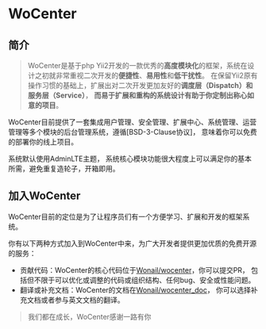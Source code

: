 # WoCenter #

## 简介 ##

>   WoCenter是基于php Yii2开发的一款优秀的**高度模块化**的框架，系统在设计之初就非常重视二次开发的**便捷性**、**易用性**和**低干扰性**。
在保留Yii2原有操作习惯的基础上，扩展出对二次开发更加友好的**调度层（Dispatch）**和**服务层（Service）**，
**而易于扩展和重构的系统设计有助于你定制出称心如意的项目**。


WoCenter目前提供了一套集成用户管理、安全管理、扩展中心、系统管理、运营管理等多个模块的后台管理系统，遵循[BSD-3-Clause协议]，
意味着你可以免费的部署你的线上项目。

系统默认使用AdminLTE主题， 系统核心模块功能很大程度上可以满足你的基本所需，避免重复造轮子，开箱即用。

## 加入WoCenter ##

WoCenter目前的定位是为了让程序员们有一个方便学习、扩展和开发的框架系统。

你有以下两种方式加入到WoCenter中来，为广大开发者提供更加优质的免费开源的服务：

- 贡献代码：WoCenter的核心代码位于[Wonail/wocenter](https://github.com/Wonail/wocenter)，你可以提交PR，
包括但不限于可以优化或调整的代码或组织结构、任何bug、安全或性能问题。
- 翻译或补充文档：WoCenter的文档在[Wonail/wocenter_doc](https://github.com/Wonail/wocenter_doc)，
你可以选择补充文档或者参与英文文档的翻译。


>   我们都在成长，WoCenter感谢一路有你

